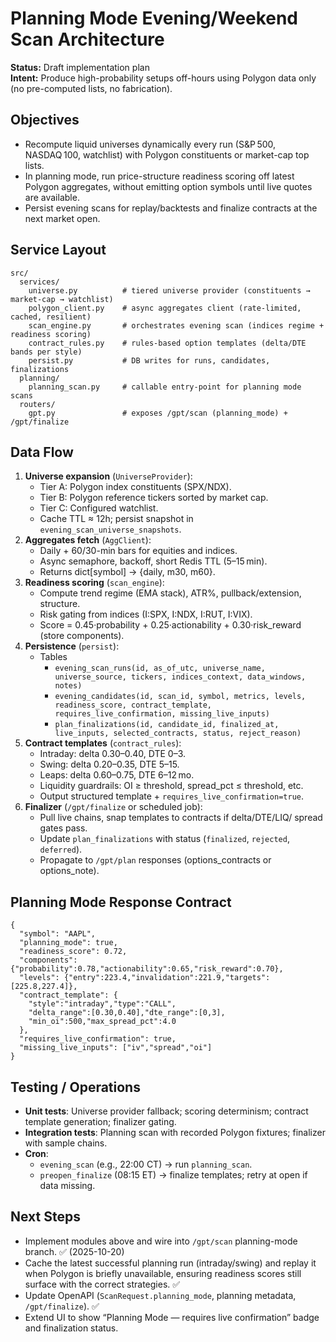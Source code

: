 # Planning Mode Evening/Weekend Scan Architecture

**Status:** Draft implementation plan  
**Intent:** Produce high-probability setups off-hours using Polygon data only (no pre-computed lists, no fabrication).

## Objectives
- Recompute liquid universes dynamically every run (S&P 500, NASDAQ 100, watchlist) with Polygon constituents or market-cap top lists.
- In planning mode, run price-structure readiness scoring off latest Polygon aggregates, without emitting option symbols until live quotes are available.
- Persist evening scans for replay/backtests and finalize contracts at the next market open.

## Service Layout
```
src/
  services/
    universe.py          # tiered universe provider (constituents → market-cap → watchlist)
    polygon_client.py    # async aggregates client (rate-limited, cached, resilient)
    scan_engine.py       # orchestrates evening scan (indices regime + readiness scoring)
    contract_rules.py    # rules-based option templates (delta/DTE bands per style)
    persist.py           # DB writes for runs, candidates, finalizations
  planning/
    planning_scan.py     # callable entry-point for planning mode scans
  routers/
    gpt.py               # exposes /gpt/scan (planning_mode) + /gpt/finalize
```

## Data Flow
1. **Universe expansion** (`UniverseProvider`):
   - Tier A: Polygon index constituents (SPX/NDX).  
   - Tier B: Polygon reference tickers sorted by market cap.  
   - Tier C: Configured watchlist.  
   - Cache TTL ≈ 12h; persist snapshot in `evening_scan_universe_snapshots`.
2. **Aggregates fetch** (`AggClient`):
   - Daily + 60/30-min bars for equities and indices.  
   - Async semaphore, backoff, short Redis TTL (5–15 min).  
   - Returns dict[symbol] → {daily, m30, m60}.
3. **Readiness scoring** (`scan_engine`):
   - Compute trend regime (EMA stack), ATR%, pullback/extension, structure.  
   - Risk gating from indices (I:SPX, I:NDX, I:RUT, I:VIX).  
   - Score = 0.45·probability + 0.25·actionability + 0.30·risk_reward (store components).
4. **Persistence** (`persist`):
   - Tables  
     - `evening_scan_runs(id, as_of_utc, universe_name, universe_source, tickers, indices_context, data_windows, notes)`  
     - `evening_candidates(id, scan_id, symbol, metrics, levels, readiness_score, contract_template, requires_live_confirmation, missing_live_inputs)`  
     - `plan_finalizations(id, candidate_id, finalized_at, live_inputs, selected_contracts, status, reject_reason)`
5. **Contract templates** (`contract_rules`):
   - Intraday: delta 0.30–0.40, DTE 0–3.  
   - Swing: delta 0.20–0.35, DTE 5–15.  
   - Leaps: delta 0.60–0.75, DTE 6–12 mo.  
   - Liquidity guardrails: OI ≥ threshold, spread_pct ≤ threshold, etc.  
   - Output structured template + `requires_live_confirmation=true`.
6. **Finalizer** (`/gpt/finalize` or scheduled job):
   - Pull live chains, snap templates to contracts if delta/DTE/LIQ/ spread gates pass.  
   - Update `plan_finalizations` with status (`finalized`, `rejected`, `deferred`).  
   - Propagate to `/gpt/plan` responses (options_contracts or options_note).

## Planning Mode Response Contract
```
{
  "symbol": "AAPL",
  "planning_mode": true,
  "readiness_score": 0.72,
  "components": {"probability":0.78,"actionability":0.65,"risk_reward":0.70},
  "levels": {"entry":223.4,"invalidation":221.9,"targets":[225.8,227.4]},
  "contract_template": {
    "style":"intraday","type":"CALL",
    "delta_range":[0.30,0.40],"dte_range":[0,3],
    "min_oi":500,"max_spread_pct":4.0
  },
  "requires_live_confirmation": true,
  "missing_live_inputs": ["iv","spread","oi"]
}
```

## Testing / Operations
- **Unit tests**: Universe provider fallback; scoring determinism; contract template generation; finalizer gating.
- **Integration tests**: Planning scan with recorded Polygon fixtures; finalizer with sample chains.
- **Cron**:  
  - `evening_scan` (e.g., 22:00 CT) → run `planning_scan`.  
  - `preopen_finalize` (08:15 ET) → finalize templates; retry at open if data missing.

## Next Steps
- Implement modules above and wire into `/gpt/scan` planning-mode branch. ✅ (2025-10-20)
- Cache the latest successful planning run (intraday/swing) and replay it when Polygon is briefly unavailable, ensuring readiness scores still surface with the correct strategies. ✅
- Update OpenAPI (`ScanRequest.planning_mode`, planning metadata, `/gpt/finalize`). ✅
- Extend UI to show “Planning Mode — requires live confirmation” badge and finalization status.
